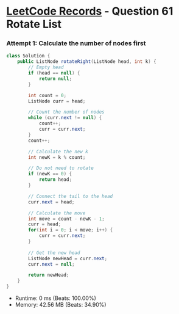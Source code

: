 # [LeetCode Records](../README.md) - Question 61 Rotate List

### Attempt 1: Calculate the number of nodes first
```java
class Solution {
    public ListNode rotateRight(ListNode head, int k) {
        // Empty head
        if (head == null) {
            return null;
        }

        int count = 0;
        ListNode curr = head;

        // Count the number of nodes
        while (curr.next != null) {
            count++;
            curr = curr.next;
        }
        count++;

        // Calculate the new k
        int newK = k % count;

        // Do not need to rotate
        if (newK == 0) {
            return head;
        }

        // Connect the tail to the head
        curr.next = head;

        // Calculate the move
        int move = count - newK - 1;
        curr = head;
        for(int i = 0; i < move; i++) {
            curr = curr.next;
        }
        
        // Get the new head
        ListNode newHead = curr.next;
        curr.next = null;

        return newHead;
    }
}
```
- Runtime: 0 ms (Beats: 100.00%)
- Memory: 42.56 MB (Beats: 34.90%)

<br>
